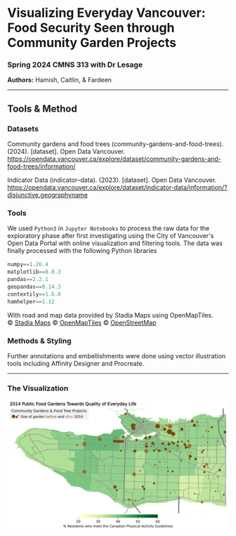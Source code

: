 # Visualizing Everyday Vancouver: Food Security Seen through Community Garden Projects
### Spring 2024 CMNS 313 with Dr Lesage
**Authors:** Hamish, Caitlin, & Fardeen

---
## Tools & Method
### Datasets
Community gardens and food trees (community-gardens-and-food-trees). (2024). [dataset]. Open Data Vancouver. https://opendata.vancouver.ca/explore/dataset/community-gardens-and-food-trees/information/

Indicator Data (indicator–data). (2023). [dataset]. Open Data Vancouver. https://opendata.vancouver.ca/explore/dataset/indicator-data/information/?disjunctive.geographyname

### Tools
We used `Python3` in `Jupyter Notebooks` to process the raw data for the exploratory phase after first investigating using the City of Vancouver's Open Data Portal with online visualization and filtering tools. The data was finally processed with the following Python libraries
```python
numpy==1.26.4
matplotlib==8.8.3
pandas==2.2.1
geopandas==0.14.3
contextily==1.6.0
hamhelper==1.12
```
With road and map data provided by Stadia Maps using OpenMapTiles.\
&copy; <a href="https://stadiamaps.com/" target="_blank">Stadia Maps</a>
&copy; <a href="https://openmaptiles.org/" target="_blank">OpenMapTiles</a>
&copy; <a href="https://www.openstreetmap.org/copyright" target="_blank">OpenStreetMap</a>

### Methods & Styling
Further annotations and embellishments were done using vector illustration tools including Affinity Designer and Procreate.

---
### The Visualization
![Garden Visualization](https://raw.githubusercontent.com/Ham0osh/CMNS-313/main/Assignment%204/plots/garden-indicator-v3.png)
